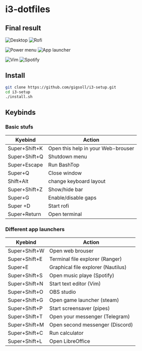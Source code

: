 # i3-dotfiles
## Final result

![Desktop](https://github.com/gigsoll/i3-dotfiles/blob/master/Screenshots/Desktop.png?raw=true "Optional Title")	![Rofi](https://github.com/gigsoll/i3-dotfiles/blob/master/Screenshots/app-launcher.png?raw=true "Optional Title")

![Power menu](https://github.com/gigsoll/i3-dotfiles/blob/master/Screenshots/power-menu.png?raw=true "Optional Title")	![App launcher](https://github.com/gigsoll/i3-dotfiles/blob/master/Screenshots/cava-bashtop-neofetch.png?raw=true "Optional Title")

![Vim](https://github.com/gigsoll/i3-dotfiles/blob/master/Screenshots/vim.png?raw=true "Optional Title")	![Spotify](https://github.com/gigsoll/i3-dotfiles/blob/master/Screenshots/spotify.png?raw=true "Optional Title")
## Install
```bash
git clone https://github.com/gigsoll/i3-setup.git
cd i3-setup
./install.sh
```

## Keybinds
### Basic stufs
| Kyebind | Action |
| --- | --- |
| Super+Shift+K | Open this help in your Web-brouser |
| Super+Shift+Q | Shutdown menu |
| Super+Escape | Run BashTop |
| Super+Q | Close window |
| Shift+Alt | change keyboard layout |
| Super+Shift+Z | Show/hide bar |
| Super+G | Enable/disable gaps |
| Super +D | Start rofi |
| Super+Return | Open terminal |
### Different app launchers
| Kyebind | Action |
| --- | --- |
| Super+Shift+W | Open web brouser |
| Super+Shift+E  | Terminal file explorer (Ranger) |
| Super+E | Graphical file explorer (Nautilus) |
| Super+Shift+S | Open music playe (Spotify) |
| Super+Shift+N | Start text editor (Vim) |
| Super+Shift+O | OBS studio |
| Super+Shift+G | Open game launcher (steam) |
| Super+Shift+P | Start screensaver (pipes) |
| Super+Shift+T | Open your messenger (Telegram) |
| Super+Shift+M | Open second messenger (Discord) |
| Super+Shift+C | Run calculator                  |
| Super+Shift+L | Open LibreOffice                |



